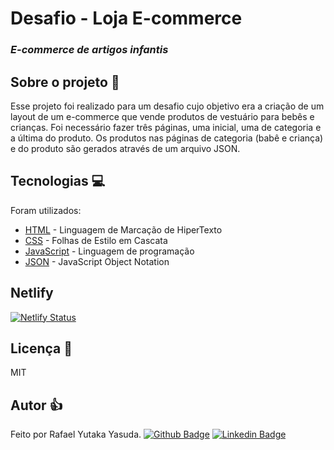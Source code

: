 # Desafio - Loja E-commerce 
### _E-commerce de artigos infantis_

 
## Sobre o projeto  :baby:

Esse projeto foi realizado para um desafio cujo objetivo era a criação de um layout de um e-commerce que vende produtos de vestuário para bebês e crianças. Foi necessário fazer três páginas, uma inicial, uma de categoria e a última do produto.
Os produtos nas páginas de categoria (babê e criança) e do produto são gerados através de um arquivo JSON.

## Tecnologias :computer:

Foram utilizados:

- [HTML] - Linguagem de Marcação de HiperTexto
- [CSS] - Folhas de Estilo em Cascata
- [JavaScript] - Linguagem de programação
- [JSON] - JavaScript Object Notation

## Netlify

[![Netlify Status](https://api.netlify.com/api/v1/badges/7b193c39-4ee8-4111-9f3c-3d2a0dd2c769/deploy-status)](https://dreamy-franklin-834660.netlify.app/)

## Licença :notebook_with_decorative_cover:

MIT

## Autor :thumbsup:
Feito por Rafael Yutaka Yasuda.
[![Github Badge](https://img.shields.io/badge/-Github-000?style=flat-square&logo=Github&logoColor=white&link=https://github.com/YasudaYutaka)](https://github.com/YasudaYutaka)
[![Linkedin Badge](https://img.shields.io/badge/-LinkedIn-blue?style=flat-square&logo=Linkedin&logoColor=white&link=https://www.linkedin.com/in/rafael-yutaka-yasuda-96100b131)](https://www.linkedin.com/in/rafael-yutaka-yasuda-96100b131)

[//]: # 

   [HTML]: <https://developer.mozilla.org/pt-BR/docs/Web/HTML>
   [CSS]: <https://developer.mozilla.org/pt-BR/docs/Web/CSS>
   [JavaScript]: <https://developer.mozilla.org/pt-BR/docs/Web/JavaScript>
   [JSON]: <https://www.json.org/json-en.html>
